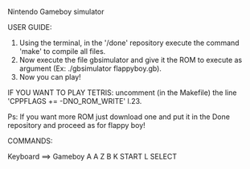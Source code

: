 Nintendo Gameboy simulator

USER GUIDE:

1. Using the terminal, in the '/done' repository execute the command 'make' to compile all files.
2. Now execute the file gbsimulator and give it the ROM to execute as argument (Ex: ./gbsimulator flappyboy.gb).
3. Now you can play!

IF YOU WANT TO PLAY TETRIS: uncomment (in the Makefile) the line 'CPPFLAGS += -DNO_ROM_WRITE' l.23.

Ps: If you want more ROM just download one and put it in the Done repository and proceed as for flappy boy!

COMMANDS:

Keyboard  ==> 	Gameboy
A		A
Z		B
K		START
L	        SELECT
